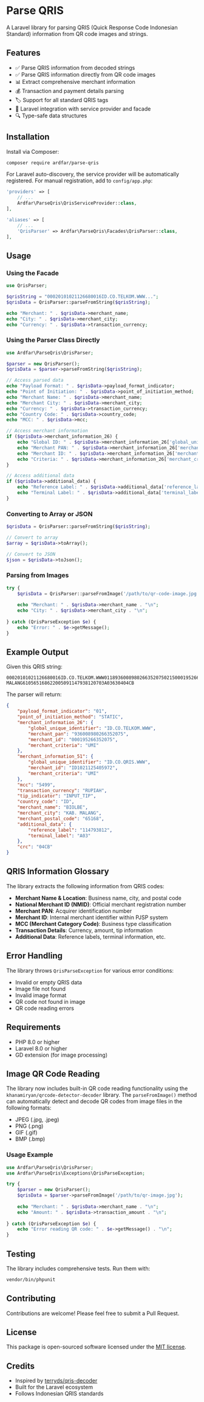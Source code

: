 # Parse QRIS

A Laravel library for parsing QRIS (Quick Response Code Indonesian Standard) information from QR code images and strings.

## Features

- ✅ Parse QRIS information from decoded strings
- ✅ Parse QRIS information directly from QR code images
- 📊 Extract comprehensive merchant information
- 💰 Transaction and payment details parsing
- 🏷️ Support for all standard QRIS tags
- 📱 Laravel integration with service provider and facade
- 🔍 Type-safe data structures

## Installation

Install via Composer:

```bash
composer require ardfar/parse-qris
```

For Laravel auto-discovery, the service provider will be automatically registered. For manual registration, add to `config/app.php`:

```php
'providers' => [
    // ...
    Ardfar\ParseQris\QrisServiceProvider::class,
],

'aliases' => [
    // ...
    'QrisParser' => Ardfar\ParseQris\Facades\QrisParser::class,
],
```

## Usage

### Using the Facade

```php
use QrisParser;

$qrisString = "00020101021126680016ID.CO.TELKOM.WWW...";
$qrisData = QrisParser::parseFromString($qrisString);

echo "Merchant: " . $qrisData->merchant_name;
echo "City: " . $qrisData->merchant_city;
echo "Currency: " . $qrisData->transaction_currency;
```

### Using the Parser Class Directly

```php
use Ardfar\ParseQris\QrisParser;

$parser = new QrisParser();
$qrisData = $parser->parseFromString($qrisString);

// Access parsed data
echo "Payload Format: " . $qrisData->payload_format_indicator;
echo "Point of Initiation: " . $qrisData->point_of_initiation_method;
echo "Merchant Name: " . $qrisData->merchant_name;
echo "Merchant City: " . $qrisData->merchant_city;
echo "Currency: " . $qrisData->transaction_currency;
echo "Country Code: " . $qrisData->country_code;
echo "MCC: " . $qrisData->mcc;

// Access merchant information
if ($qrisData->merchant_information_26) {
    echo "Global ID: " . $qrisData->merchant_information_26['global_unique_identifier'];
    echo "Merchant PAN: " . $qrisData->merchant_information_26['merchant_pan'];
    echo "Merchant ID: " . $qrisData->merchant_information_26['merchant_id'];
    echo "Criteria: " . $qrisData->merchant_information_26['merchant_criteria'];
}

// Access additional data
if ($qrisData->additional_data) {
    echo "Reference Label: " . $qrisData->additional_data['reference_label'];
    echo "Terminal Label: " . $qrisData->additional_data['terminal_label'];
}
```

### Converting to Array or JSON

```php
$qrisData = QrisParser::parseFromString($qrisString);

// Convert to array
$array = $qrisData->toArray();

// Convert to JSON
$json = $qrisData->toJson();
```

### Parsing from Images

```php
try {
    $qrisData = QrisParser::parseFromImage('/path/to/qr-code-image.jpg');
    
    echo "Merchant: " . $qrisData->merchant_name . "\n";
    echo "City: " . $qrisData->merchant_city . "\n";
    
} catch (QrisParseException $e) {
    echo "Error: " . $e->getMessage();
}
```

## Example Output

Given this QRIS string:
```
00020101021126680016ID.CO.TELKOM.WWW011893600898026635207502150001952663520750303UMI51440014ID.CO.QRIS.WWW0215ID10211254059720303UMI5204549953033605502015802ID5906BIOLBE6011KAB. MALANG610565168622005091147938120703A03630404CB
```

The parser will return:

```json
{
    "payload_format_indicator": "01",
    "point_of_initiation_method": "STATIC",
    "merchant_information_26": {
        "global_unique_identifier": "ID.CO.TELKOM.WWW",
        "merchant_pan": "936008980266352075",
        "merchant_id": "000195266352075",
        "merchant_criteria": "UMI"
    },
    "merchant_information_51": {
        "global_unique_identifier": "ID.CO.QRIS.WWW",
        "merchant_id": "ID1021125405972",
        "merchant_criteria": "UMI"
    },
    "mcc": "5499",
    "transaction_currency": "RUPIAH",
    "tip_indicator": "INPUT_TIP",
    "country_code": "ID",
    "merchant_name": "BIOLBE",
    "merchant_city": "KAB. MALANG",
    "merchant_postal_code": "65168",
    "additional_data": {
        "reference_label": "114793812",
        "terminal_label": "A03"
    },
    "crc": "04CB"
}
```

## QRIS Information Glossary

The library extracts the following information from QRIS codes:

- **Merchant Name & Location**: Business name, city, and postal code
- **National Merchant ID (NMID)**: Official merchant registration number
- **Merchant PAN**: Acquirer identification number
- **Merchant ID**: Internal merchant identifier within PJSP system
- **MCC (Merchant Category Code)**: Business type classification
- **Transaction Details**: Currency, amount, tip information
- **Additional Data**: Reference labels, terminal information, etc.

## Error Handling

The library throws `QrisParseException` for various error conditions:

- Invalid or empty QRIS data
- Image file not found
- Invalid image format
- QR code not found in image
- QR code reading errors

## Requirements

- PHP 8.0 or higher
- Laravel 8.0 or higher
- GD extension (for image processing)

## Image QR Code Reading

The library now includes built-in QR code reading functionality using the `khanamiryan/qrcode-detector-decoder` library. The `parseFromImage()` method can automatically detect and decode QR codes from image files in the following formats:

- JPEG (.jpg, .jpeg)
- PNG (.png)
- GIF (.gif)
- BMP (.bmp)

### Usage Example

```php
use Ardfar\ParseQris\QrisParser;
use Ardfar\ParseQris\Exceptions\QrisParseException;

try {
    $parser = new QrisParser();
    $qrisData = $parser->parseFromImage('/path/to/qr-image.jpg');
    
    echo "Merchant: " . $qrisData->merchant_name . "\n";
    echo "Amount: " . $qrisData->transaction_amount . "\n";
    
} catch (QrisParseException $e) {
    echo "Error reading QR code: " . $e->getMessage() . "\n";
}
```

## Testing

The library includes comprehensive tests. Run them with:

```bash
vendor/bin/phpunit
```

## Contributing

Contributions are welcome! Please feel free to submit a Pull Request.

## License

This package is open-sourced software licensed under the [MIT license](LICENSE).

## Credits

- Inspired by [terryds/qris-decoder](https://github.com/terryds/qris-decoder)
- Built for the Laravel ecosystem
- Follows Indonesian QRIS standards
